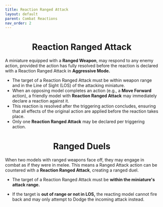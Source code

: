 ```yaml
---
title: Reaction Ranged Attack
layout: default
parent: Combat Reactions
nav_order: 2
---
```

<link rel="stylesheet" href="style.css">
<h1 style="text-align: center;">Reaction Ranged Attack</h1>

A miniature equipped with a <b>Ranged Weapon</b>, may respond to any enemy action, provided the action has fully resolved before the reaction is declared with a Reaction Ranged Attack in <b>Aggressive Mode.</b>


- The target of a Reaction Ranged Attack must be within weapon range and in the Line of Sight (LOS) of the attacking miniature.
- When an opposing model completes an action (e.g., a <b>Move Forward</b> action), a friendly model with <b>Reaction Ranged Attack</b> may immediately declare a reaction against it.
- This reaction is resolved after the triggering action concludes, ensuring that all effects of the original action are applied before the reaction takes place.
- Only one <b>Reaction Ranged Attack</b> may be declared per triggering action.

<h1 style="text-align: center;">Ranged Duels</h1>

When two models with ranged weapons face off, they may engage in combat as if they were in melee. This means a Ranged Attack action can be countered with a <b>Reaction Ranged Attack</b>, creating a ranged duel.

- The target of a Reaction Ranged Attack must be <b>within the miniature's attack range.</b>

- If the target is <b>out of range or not in LOS,</b> the reacting model cannot fire back and may only attempt to Dodge the incoming attack instead.
